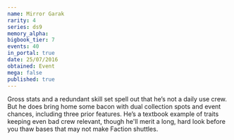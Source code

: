 ```yaml
---
name: Mirror Garak
rarity: 4
series: ds9
memory_alpha:
bigbook_tier: 7
events: 40
in_portal: true
date: 25/07/2016
obtained: Event
mega: false
published: true
---
```


Gross stats and a redundant skill set spell out that he’s not a daily use crew. But he does bring home some bacon with dual collection spots and event chances, including three prior features. He’s a textbook example of traits keeping even bad crew relevant, though he'll merit a long, hard look before you thaw bases that may not make Faction shuttles.
